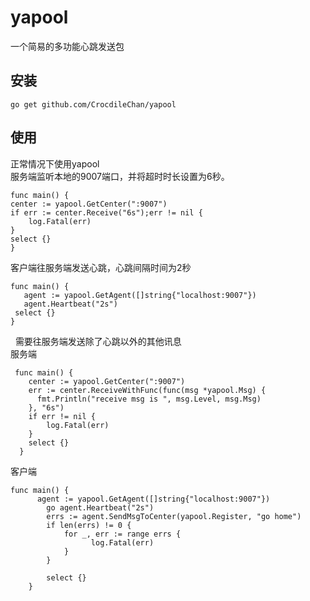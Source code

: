 # yapool
一个简易的多功能心跳发送包




## 安装
    go get github.com/CrocdileChan/yapool
    
    
## 使用    
正常情况下使用yapool<br>服务端监听本地的9007端口，并将超时时长设置为6秒。


    func main() {
    center := yapool.GetCenter(":9007")
    if err := center.Receive("6s");err != nil {
		log.Fatal(err)
    }
    select {}
    }


客户端往服务端发送心跳，心跳间隔时间为2秒

  
  
    func main() {
	   agent := yapool.GetAgent([]string{"localhost:9007"})
	   agent.Heartbeat("2s")
     select {}
    }
    
  
 需要往服务端发送除了心跳以外的其他讯息<br>服务端
 
 
     func main() {
	    center := yapool.GetCenter(":9007")
	    err := center.ReceiveWithFunc(func(msg *yapool.Msg) {
		  fmt.Println("receive msg is ", msg.Level, msg.Msg)
	    }, "6s")
	    if err != nil {
		    log.Fatal(err)
	    }
	    select {}
      }




客户端


    
    func main() {
          agent := yapool.GetAgent([]string{"localhost:9007"})
	        go agent.Heartbeat("2s")
	        errs := agent.SendMsgToCenter(yapool.Register, "go home")
	        if len(errs) != 0 {
		        for _, err := range errs {
			          log.Fatal(err)  
		        }
	        }

	        select {}
        }



